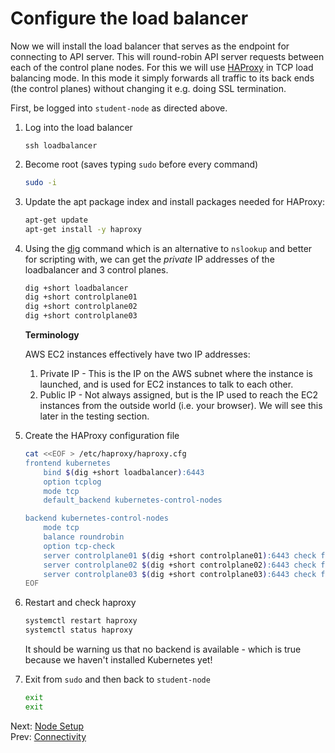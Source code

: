 # Configure the load balancer

Now we will install the load balancer that serves as the endpoint for connecting to API server. This will round-robin API server requests between each of the control plane nodes. For this we will use [HAProxy](https://haproxy.org/) in TCP load balancing mode. In this mode it simply forwards all traffic to its back ends (the control planes) without changing it e.g. doing SSL termination.

First, be logged into `student-node` as directed above.

1. Log into the load balancer

    ```
    ssh loadbalancer
    ```

1. Become root (saves typing `sudo` before every command)

    ```bash
    sudo -i
    ```

1. Update the apt package index and install packages needed for HAProxy:

    ```bash
    apt-get update
    apt-get install -y haproxy
    ```

1. Using the [dig](https://linux.die.net/man/1/dig) command which is an alternative to `nslookup` and better for scripting with, we can get the *private* IP addresses of the loadbalancer and 3 control planes.

    ```bash
    dig +short loadbalancer
    dig +short controlplane01
    dig +short controlplane02
    dig +short controlplane03
    ```

    **Terminology**

    AWS EC2 instances effectively have two IP addresses:
    1. Private IP - This is the IP on the AWS subnet where the instance is launched, and is used for EC2 instances to talk to each other.
    1. Public IP - Not always assigned, but is the IP used to reach the EC2 instances from the outside world (i.e. your browser). We will see this later in the testing section.

1. Create the HAProxy configuration file

    ```bash
    cat <<EOF > /etc/haproxy/haproxy.cfg
    frontend kubernetes
        bind $(dig +short loadbalancer):6443
        option tcplog
        mode tcp
        default_backend kubernetes-control-nodes

    backend kubernetes-control-nodes
        mode tcp
        balance roundrobin
        option tcp-check
        server controlplane01 $(dig +short controlplane01):6443 check fall 3 rise 2
        server controlplane02 $(dig +short controlplane02):6443 check fall 3 rise 2
        server controlplane03 $(dig +short controlplane03):6443 check fall 3 rise 2
    EOF
    ```

1. Restart and check haproxy

    ```bash
    systemctl restart haproxy
    systemctl status haproxy
    ```

    It should be warning us that no backend is available - which is true because we haven't installed Kubernetes yet!

1. Exit from `sudo` and then back to `student-node`

    ```bash
    exit
    exit
    ```

Next: [Node Setup](./05-node-setup.md)<br>
Prev: [Connectivity](./03-connectivity.md)
